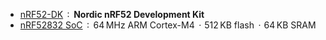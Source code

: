 * [nRF52-DK](https://www.nordicsemi.com/Products/Development-hardware/nRF52-DK) &thinsp;&ratio;&thinsp; **Nordic nRF52 Development Kit**
* [nRF52832 SoC](https://www.nordicsemi.com/Products/nRF52832) &thinsp;&ratio;&thinsp; 
64 MHz ARM Cortex-M4 &thinsp;·&thinsp; 512 KB flash &thinsp;·&thinsp; 64 KB SRAM
